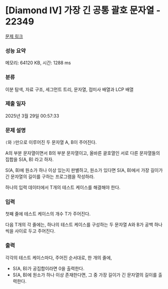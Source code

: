 # [Diamond IV] 가장 긴 공통 괄호 문자열 - 22349 

[문제 링크](https://www.acmicpc.net/problem/22349) 

### 성능 요약

메모리: 64120 KB, 시간: 1288 ms

### 분류

이분 탐색, 자료 구조, 세그먼트 트리, 문자열, 접미사 배열과 LCP 배열

### 제출 일자

2025년 3월 29일 00:57:33

### 문제 설명

<p><code>(</code>와 <code>)</code>만으로 이루어진 두 문자열 A, B이 주어진다.</p>

<p>A의 부분 문자열이면서 B의 부분 문자열이고, 올바른 괄호열인 서로 다른 문자열들의 집합을 S(A, B) 라고 하자.</p>

<p>S(A, B)에 원소가 하나 이상 있는지 판별하고, 원소가 있다면 S(A, B)에서 가장 길이가 긴 문자열의 길이를 구하는 프로그램을 작성하라.</p>

<p>하나의 입력 데이터에서 T개의 테스트 케이스를 해결해야 한다.</p>

### 입력 

 <p>첫째 줄에 테스트 케이스의 개수 T가 주어진다.</p>

<p>다음 T개의 각 줄에는, 하나의 테스트 케이스를 구성하는 두 문자열 A와 B가 공백 하나씩을 사이로 두고 주어진다.</p>

### 출력 

 <p>각각의 테스트 케이스마다, 주어진 순서대로, 한 개의 줄에,</p>

<ul>
	<li>S(A, B)가 공집합이라면 0을 출력한다.</li>
	<li>S(A, B)에 원소가 하나 이상 존재한다면, 그 중 가장 길이가 긴 문자열의 길이를 출력한다.</li>
</ul>

